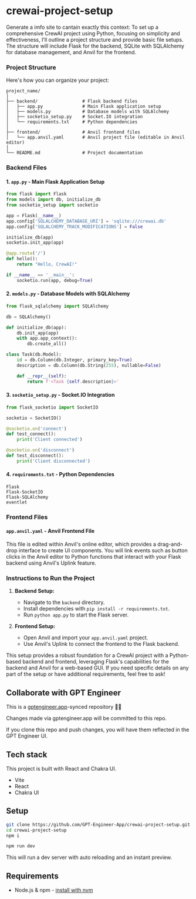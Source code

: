 # crewai-project-setup

Generate a imfo site to cantain exactly this context: To set up a comprehensive CrewAI project using Python, focusing on simplicity and effectiveness, I'll outline a project structure and provide basic file setups. The structure will include Flask for the backend, SQLite with SQLAlchemy for database management, and Anvil for the frontend.

### Project Structure
Here's how you can organize your project:

```
project_name/
│
├── backend/                 # Flask backend files
│   ├── app.py               # Main Flask application setup
│   ├── models.py            # Database models with SQLAlchemy
│   ├── socketio_setup.py    # Socket.IO integration
│   └── requirements.txt     # Python dependencies
│
├── frontend/                # Anvil frontend files
│   └── app.anvil.yaml       # Anvil project file (editable in Anvil editor)
│
└── README.md                # Project documentation
```

### Backend Files

#### 1. `app.py` - Main Flask Application Setup
```python
from flask import Flask
from models import db, initialize_db
from socketio_setup import socketio

app = Flask(__name__)
app.config['SQLALCHEMY_DATABASE_URI'] = 'sqlite:///crewai.db'
app.config['SQLALCHEMY_TRACK_MODIFICATIONS'] = False

initialize_db(app)
socketio.init_app(app)

@app.route('/')
def hello():
    return "Hello, CrewAI!"

if __name__ == '__main__':
    socketio.run(app, debug=True)
```

#### 2. `models.py` - Database Models with SQLAlchemy
```python
from flask_sqlalchemy import SQLAlchemy

db = SQLAlchemy()

def initialize_db(app):
    db.init_app(app)
    with app.app_context():
        db.create_all()

class Task(db.Model):
    id = db.Column(db.Integer, primary_key=True)
    description = db.Column(db.String(255), nullable=False)

    def __repr__(self):
        return f'<Task {self.description}>'
```

#### 3. `socketio_setup.py` - Socket.IO Integration
```python
from flask_socketio import SocketIO

socketio = SocketIO()

@socketio.on('connect')
def test_connect():
    print('Client connected')

@socketio.on('disconnect')
def test_disconnect():
    print('Client disconnected')
```

#### 4. `requirements.txt` - Python Dependencies
```
Flask
Flask-SocketIO
Flask-SQLAlchemy
eventlet
```

### Frontend Files

#### `app.anvil.yaml` - Anvil Frontend File
This file is edited within Anvil's online editor, which provides a drag-and-drop interface to create UI components. You will link events such as button clicks in the Anvil editor to Python functions that interact with your Flask backend using Anvil's Uplink feature.

### Instructions to Run the Project

1. **Backend Setup:**
   - Navigate to the `backend` directory.
   - Install dependencies with `pip install -r requirements.txt`.
   - Run `python app.py` to start the Flask server.

2. **Frontend Setup:**
   - Open Anvil and import your `app.anvil.yaml` project.
   - Use Anvil's Uplink to connect the frontend to the Flask backend.

This setup provides a robust foundation for a CrewAI project with a Python-based backend and frontend, leveraging Flask's capabilities for the backend and Anvil for a web-based GUI. If you need specific details on any part of the setup or have additional requirements, feel free to ask!

## Collaborate with GPT Engineer

This is a [gptengineer.app](https://gptengineer.app)-synced repository 🌟🤖

Changes made via gptengineer.app will be committed to this repo.

If you clone this repo and push changes, you will have them reflected in the GPT Engineer UI.

## Tech stack

This project is built with React and Chakra UI.

- Vite
- React
- Chakra UI

## Setup

```sh
git clone https://github.com/GPT-Engineer-App/crewai-project-setup.git
cd crewai-project-setup
npm i
```

```sh
npm run dev
```

This will run a dev server with auto reloading and an instant preview.

## Requirements

- Node.js & npm - [install with nvm](https://github.com/nvm-sh/nvm#installing-and-updating)
